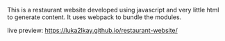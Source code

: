 This is a restaurant website developed using javascript and very little html to generate content. It uses webpack to bundle the modules.

live preview: https://luka2lkay.github.io/restaurant-website/